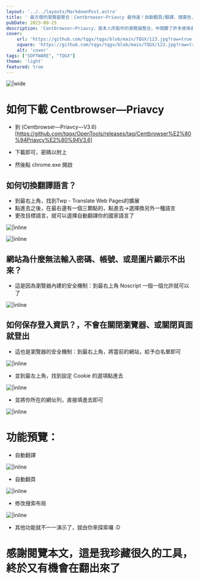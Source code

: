 ```yaml
---
layout: '../../layouts/MarkdownPost.astro'
title: ' 最方便的瀏覽器整合：Centbrowser—Priavcy 最快速！自動翻頁/翻譯、擋廣告、修改搜索布局'
pubDate: 2023-09-25
description: 'Centbrowser—Priavcy，是本人所製作的瀏覽器整合，中間聽了許多使用者的意見做改良.... 你不需要操心想瀏覽器該怎麼改，在這裡，我一切都幫你設置好了，擁有最基本的隱私和安全，擋廣告是一定要的，然後看任何文章都可以實現自動翻頁，去所有其他國家語言的網站都能自動翻譯，還修改了搜索布局。希望你會喜歡這個瀏覽器，我只希望它簡單開箱即用，你不需要多高超的技術，就能享受瀏覽器的樂趣。'
cover:
    url: 'https://github.com/tqgx/tqgx/blob/main/TQGX/123.jpg?raw=true'
    square: 'https://github.com/tqgx/tqgx/blob/main/TQGX/123.jpg?raw=true'
    alt: 'cover'
tags: ["SOFTWARE", "TQGX"] 
theme: 'light'
featured: true
---
```


![|wide](https://github.com/tqgx/tqgx/blob/main/TQGX/123.jpg?raw=true)

# 如何下載 Centbrowser—Priavcy 
- 到 (Centbrowser—Priavcy—V3.6)[https://github.com/tqgx/OpenTools/releases/tag/Centbrowser%E2%80%94Priavcy%E2%80%94V3.6] 
- 下載即可，密碼以附上

- 然後點 chrome.exe 開啟


## 如何切換翻譯語言？

- 到最右上角，找到Twp - Translate Web Pages的擴展
- 點進去之後，在最右邊有一個三顆點的，點進去→選擇換另外一種語言
- 更改目標語言，就可以選擇自動翻譯你的國家語言了

![|inline](https://github.com/tqgx/tqgx/blob/main/TQGX/tran01.png?raw=true)

![|inline](https://github.com/tqgx/tqgx/blob/main/TQGX/tran02.png?raw=true)


## 網站為什麼無法輸入密碼、帳號、或是圖片顯示不出來？
- 這是因為瀏覽器內建的安全機制：到最右上角 Noscript 一個一個允許就可以了

![|inline](https://github.com/tqgx/tqgx/blob/main/TQGX/c3.png?raw=true)

## 如何保存登入資訊？，不會在關閉瀏覽器、或關閉頁面就登出
- 這也是瀏覽器的安全機制：到最右上角，將當前的網站，給予白名單即可

![|inline](https://github.com/tqgx/tqgx/blob/main/TQGX/c4.png?raw=true)

- 並到最左上角，找到設定 Cookie 的選項點進去

![|inline](https://github.com/tqgx/tqgx/blob/main/TQGX/c5.png?raw=true)

- 並將你所在的網址列，直接填進去即可

![|inline](https://github.com/tqgx/tqgx/blob/main/TQGX/c6.png?raw=true)


# 功能預覽：

- 自動翻譯

![|inline](https://github.com/tqgx/tqgx/blob/main/TQGX/c0.gif?raw=true)

- 自動翻頁

![|inline](https://github.com/tqgx/tqgx/blob/main/TQGX/centbrowser.gif?raw=true)


- 修改搜索布局

![|inline](https://github.com/tqgx/tqgx/blob/main/TQGX/c2.png?raw=true)

- 其他功能就不一一演示了，就由你來探索囉 :D

# 
# 感謝閱覽本文，這是我珍藏很久的工具，終於又有機會在翻出來了
